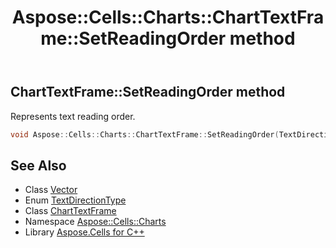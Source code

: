 ﻿---
title: Aspose::Cells::Charts::ChartTextFrame::SetReadingOrder method
linktitle: SetReadingOrder
second_title: Aspose.Cells for C++ API Reference
description: 'Aspose::Cells::Charts::ChartTextFrame::SetReadingOrder method. Represents text reading order in C++.'
type: docs
weight: 1700
url: /cpp/aspose.cells.charts/charttextframe/setreadingorder/
---
## ChartTextFrame::SetReadingOrder method


Represents text reading order.

```cpp
void Aspose::Cells::Charts::ChartTextFrame::SetReadingOrder(TextDirectionType value)
```

## See Also

* Class [Vector](../../../aspose.cells/vector/)
* Enum [TextDirectionType](../../../aspose.cells/textdirectiontype/)
* Class [ChartTextFrame](../)
* Namespace [Aspose::Cells::Charts](../../)
* Library [Aspose.Cells for C++](../../../)
